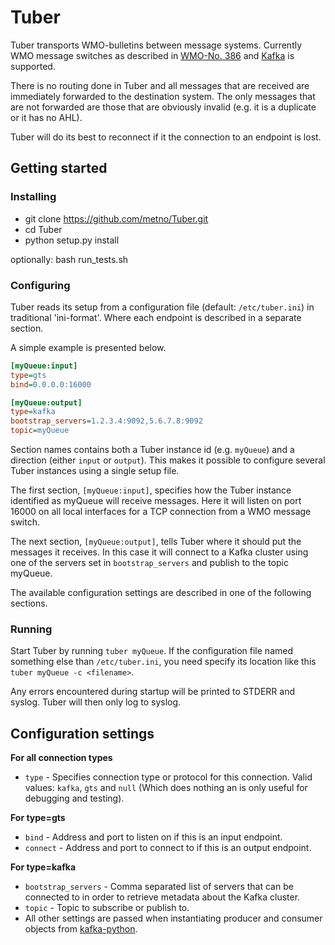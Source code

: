 # Tuber
Tuber transports WMO-bulletins between message systems. Currently WMO message switches as described in [WMO-No. 386](http://wis.wmo.int/file=2229) and [Kafka](http://kafka.apache.org/) is supported.

There is no routing done in Tuber and all messages that are received are immediately forwarded to the destination system. The only messages that are not forwarded are those that are obviously invalid (e.g. it is a duplicate or it has no AHL).

Tuber will do its best to reconnect if it the connection to an endpoint is lost.

## Getting started
### Installing 
* git clone https://github.com/metno/Tuber.git
* cd Tuber
* python setup.py install

optionally: bash run_tests.sh

### Configuring
Tuber reads its setup from a configuration file (default: `/etc/tuber.ini`) in traditional 'ini-format'. Where each endpoint is described in a separate section.

A simple example is presented below.
```ini
[myQueue:input]
type=gts
bind=0.0.0.0:16000

[myQueue:output]
type=kafka
bootstrap_servers=1.2.3.4:9092,5.6.7.8:9092
topic=myQueue
```

Section names contains both a Tuber instance id (e.g. `myQueue`) and a direction (either `input` or `output`). This makes it possible to configure several Tuber instances using a single setup file.

The first section, `[myQueue:input]`, specifies how the Tuber instance identified as myQueue will receive messages. Here it will listen on port 16000 on all local interfaces for a TCP connection from a WMO message switch.

The next section, `[myQueue:output]`, tells Tuber where it should put the messages it receives. In this case it will connect to a Kafka cluster using one of the servers set in `bootstrap_servers` and publish to the topic myQueue.

The available configuration settings are described in one of the following sections.

### Running
Start Tuber by running `tuber myQueue`. If the configuration file named something else than `/etc/tuber.ini`, you need specify its location like this `tuber myQueue -c <filename>`.

Any errors encountered during startup will be printed to STDERR and syslog. Tuber will then only log to syslog.

## Configuration settings

**For all connection types**
 * `type` - Specifies connection type or protocol for this connection. Valid values: `kafka`, `gts` and `null` (Which does nothing an is only useful for debugging and testing).

**For type=gts**
  * `bind` - Address and port to listen on if this is an input endpoint.
  * `connect` - Address and port to connect to if this is an output endpoint.

**For type=kafka**
  * `bootstrap_servers` - Comma separated list of servers that can be connected to in order to retrieve metadata about the Kafka cluster.
  * `topic` - Topic to subscribe or publish to.
  * All other settings are passed when instantiating producer and consumer objects from [kafka-python](http://kafka-python.readthedocs.io/en/master/index.html).
